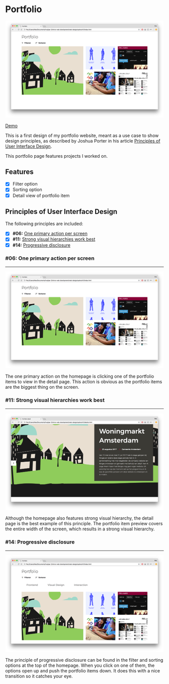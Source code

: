 # Portfolio

![Preview](screenshots/preview.png)

[Demo](https://vriesm060.github.io/web-design/opdracht1/)

This is a first design of my portfolio website, meant as a use case to show design principles, as described by Joshua Porter in his article [Principles of User Interface Design](http://bokardo.com/principles-of-user-interface-design/).

This portfolio page features projects I worked on.

## Features

* [x] Filter option
* [x] Sorting option
* [x] Detail view of portfolio item

## Principles of User Interface Design

The following principles are included:

* [x] **#06:** [One primary action per screen](#06-one-primary-action-per-screen)
* [x] **#11:** [Strong visual hierarchies work best](#11-strong-visual-hierarchies-work-best)
* [x] **#14:** [Progressive disclosure](#14-progressive-disclosure)

### #06: One primary action per screen
---

![Preview](screenshots/preview.png)

The one primary action on the homepage is clicking one of the portfolio items to view in the detail page. This action is obvious as the portfolio items are the biggest thing on the screen.

### #11: Strong visual hierarchies work best
---

![Preview](screenshots/detail.png)

Although the homepage also features strong visual hierarchy, the detail page is the best example of this principle. The portfolio item preview covers the entire width of the screen, which results in a strong visual hierarchy.

### #14: Progressive disclosure
---

![Preview](screenshots/filter.png)

The principle of progressive disclosure can be found in the filter and sorting options at the top of the homepage. When you click on one of them, the options open up and push the portfolio items down. It does this with a nice transition so it catches your eye.
